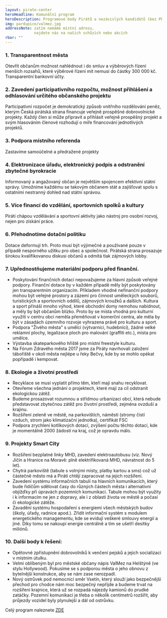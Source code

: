 ```yaml
---
layout: pirate-center
heroHeadline: Komunální program
heroDescription: Programové body Pirátů a nezávislých kandidátů (bez PP)
img: pardupice/valmez.jpg
addressNote: zatím nemáme místní adresu,
             najdete nás na našich schůzích nebo akcích 
rbar: ""
---
```

### 1. Transparentnost města
Otevřít občanům možnost nahlédnout i do smluv a výběrových řízení menších rozsahů, které výběrové řízení mít nemusí do částky
300 000 kč. Transparentní bankovní účty.

### 2. Zavedení participativního rozpočtu, možnost přihlášení a odhlasování určitého občanského projektu
Participativní rozpočet je demokratický způsob vnitřního rozdělování peněz, kterým Česká pirátská strana financuje veřejně prospěšné dobrovolnické projekty. Každý člen si může připravit a přihlásit veřejně prospěšný projekt a svým hlasováním členové rozhodují o míře financování jednotlivých projektů.

### 3. Podpora místního referenda
Zastavíme samoúčelné a předražené projekty

### 4. Elektronizace úřadu, elektronický podpis a odstranění zbytečné byrokracie
Informovaný a angažovaný občan je největším spojencem efektivní  státní správy. Umožníme každému se takovým občanem stát a zajišťovat spolu s ostatními nestranný dohled nad státní správou.

### 5. Více financí do vzdělání, sportovních spolků a kultury
Piráti chápou vzdělávání a sportovní aktivity jako nástroj pro osobní rozvoj, nejen pro získání práce.

### 6. Přehodnotíme dotační politiku
Dotace deformují trh. Proto musí být výjimečné a používané pouze v případě nesporného užitku pro obec a společnost. Pirátská strana prosazuje širokou kvalifikovanou diskusi občanů a odmítá tlak zájmových lobby.

### 7. Upřednostňujeme materiální podporu před finanční.
* Poskytování finančních dotací nepovažujeme za hlavní způsob veřejné podpory. Finanční dotace by v každém případě měly být poskytovány jen transparentním organizacím. Příkladem vhodné nefinanční podpory mohou být veřejné prostory a zázemí pro činnost  uměleckých souborů,  turistických a sportovních oddílů, zájmových kroužků a dalších. Kultura a sport přináší mnoho výhod, které obchodní domy nemohou nabídnout, a měly by být občanům blízko. Proto by se místa vhodná pro kulturní využití v centru obcí neměla  přeměňovat v komerční centra, ale měla by být v zásadách územního rozvoje vyhrazena právě pro kulturu a sport. 
* Podpora "Živého města" s umělci (výtvarníci, hudebníci), žádné velké reklamní plochy, legalizace ploch pro malování (graffiti etc.), místa pro umělce. 
* Výstavba skateparkového hřiště pro místní freestyle kulturu. 
* Na Fórum Zdravého města 2017 jsme za Piráty navrhovali založení tábořiště v okolí města nejlépe u řeky Bečvy, kde by se mohlo opékat popřípadě i  kempovat. 

### 8. Ekologie a životní prostředí
* Recyklace se musí vyplatit přímo těm, kteří mají snahu recyklovat. 
* Otevřeme všechna jednání o projektech, které mají za cíl odstranit ekologickou zátěž. 
* Budeme prosazovat rozumnou a střídmou urbanizaci obcí, která nebude představovat zbytečnou zátěž pro životní prostředí, zejména ovzduší a krajinu. 
* Rozšíření zeleně ve městě, na parkovištích, náměstí (stromy čistí vzduch, strom jako klimatizační jednotka), certifikát FSC 
* Podpora zrychlení kotlíkových dotací, zvýšení počtu těchto dotací, kde je momentálně 2000 žádostí na kraj, což je opravdu málo. 
 
### 9. Projekty Smart City
* Rozšíření bezplatné linky MHD, zavedení elektroautobusu (viz. Nový Jičín a Hranice na Moravě: plně elektrifikovaná MHD, návratnost do 5 let). 
* Chytrá parkoviště (tabule s volnými místy, platby kartou a sms)  což už částečně město má a Piráti chtějí zapracovat na jejich rozšíření. 
* Zavedení systému informačních tabulí na hlavních komunikacích, který bude řidičům sdělovat časy do různých částech města i alternativní objížďky při úpravách pozemních komunikací. Tabule mohou být využity i k informacím ne jen z dopravy, ale i z oblasti života ve městě a počasí či ekologické zátěže. 
* Zavadění systému hospodaření s energiemi všech městských budov (školy, úřady, radnice apod.). Zřídit informační systém s modulem energetického managementu, kde se evidují veškeré smlouvy energií a jiné. Díky tomu se nakoupí energie centrálně a tím se ušetří desítky miliónů. 
 
### 10. Další body k řešení:
* Opětovné zpřístupnění dobrovolníků k venčení pejsků a jejich socializaci v místním útulku. 
* Velmi oblíbeným byl pro městské občany nápis ValMez na Helštýně (ve stylu Hollywood). Pokusíme se s podporou města o jeho obnovu z bytelnější konstrukce, aby se nám zase nerozpadl. 
* Nový ostrůvek pod nemocnicí směr Vsetín, který slouží jako bezpečnější přechod pro chodce nám moc bezpečný nepřijde a budeme trvat na rozšíření krajnice, která už se rozpadá nájezdy kamionů do prudké zatáčky. Pozemní komunikaci je třeba o několik centimetrů rozšířit, aby průjezdy vozidel byly plynulejší a dál od ostrůvku. 

<p>Celý program naleznete <a href="https://docs.google.com/document/d/1F3bKHTV_llHfQpTbM8pTaNaMOW8VJfjeJ-y65xTeKsU/edit?usp=sharing
" target="_blank">ZDE</a><p>
